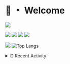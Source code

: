 # 👋 ・ Welcome
![](https://komarev.com/ghpvc/?username=Lorenzo0111)

![](https://img.shields.io/badge/Java-ED8B00?style=for-the-badge&logo=java&logoColor=white)
![](https://img.shields.io/badge/JavaScript-323330?style=for-the-badge&logo=javascript&logoColor=F7DF1E)
![](https://img.shields.io/badge/Node.js-339933?style=for-the-badge&logo=nodedotjs&logoColor=white)
![](https://img.shields.io/badge/React-20232A?style=for-the-badge&logo=react&logoColor=61DAFB)

[![](https://github-readme-stats.vercel.app/api?username=Lorenzo0111&show_icons=true&count_private=true)](https://github.com/Lorenzo0111)
![Top Langs](https://github-readme-stats.vercel.app/api/top-langs/?username=Lorenzo0111&layout=compact)

<details>
<summary>⏰ Recent Activity</summary>

<!--RECENT_ACTIVITY:start-->
1. ![comment] **Commented:** [ZombieStriker/QualityArmory#152](https://github.com/ZombieStriker/QualityArmory/issues/152#issuecomment-917620675)
2. ![comment] **Commented:** [ZombieStriker/QualityArmory#152](https://github.com/ZombieStriker/QualityArmory/issues/152#issuecomment-917617828)
3. ![release] Released [v2.0.0 - 1.17 support](https://github.com/ZombieStriker/QualityArmory/releases/tag/2.0.0) in [ZombieStriker/QualityArmory](https://github.com/ZombieStriker/QualityArmory)
4. ![comment] **Commented:** [ZombieStriker/QualityArmory#137](https://github.com/ZombieStriker/QualityArmory/issues/137#issuecomment-917423064)
5. ![issueClosed] **Issue closed:** [ZombieStriker/QualityArmory#111](https://github.com/ZombieStriker/QualityArmory/issues/111)
6. ![issueClosed] **Issue closed:** [ZombieStriker/QualityArmory#81](https://github.com/ZombieStriker/QualityArmory/issues/81)
7. ![issueClosed] **Issue closed:** [ZombieStriker/QualityArmory#90](https://github.com/ZombieStriker/QualityArmory/issues/90)
8. ![issueClosed] **Issue closed:** [ZombieStriker/QualityArmory#76](https://github.com/ZombieStriker/QualityArmory/issues/76)
9. ![issueClosed] **Issue closed:** [ZombieStriker/QualityArmory#46](https://github.com/ZombieStriker/QualityArmory/issues/46)
10. ![issueClosed] **Issue closed:** [ZombieStriker/QualityArmory#93](https://github.com/ZombieStriker/QualityArmory/issues/93)
<!--RECENT_ACTIVITY:end-->


<!--RECENT_ACTIVITY:last_update-->
Last Updated: Sunday, September 12th, 2021, 12:15:48 PM
<!--RECENT_ACTIVITY:last_update_end-->
</details>

[issueOpened]: https://cdn.jsdelivr.net/gh/Readme-Workflows/Readme-Icons@main/icons/octicons/IssueOpenedOld.svg
[issueClosed]: https://cdn.jsdelivr.net/gh/Readme-Workflows/Readme-Icons@main/icons/octicons/IssueClosedOld.svg

[prOpened]: https://cdn.jsdelivr.net/gh/Readme-Workflows/Readme-Icons@main/icons/octicons/PullRequestOpened.svg
[prClosed]: https://cdn.jsdelivr.net/gh/Readme-Workflows/Readme-Icons@main/icons/octicons/PullRequestClosed.svg
[prMerged]: https://cdn.jsdelivr.net/gh/Readme-Workflows/Readme-Icons@main/icons/octicons/PullRequestMerged.svg

[comment]: https://cdn.jsdelivr.net/gh/Readme-Workflows/Readme-Icons@main/icons/octicons/Comment.svg

[changesRequested]: https://cdn.jsdelivr.net/gh/Readme-Workflows/Readme-Icons@main/icons/octicons/RequestedChanges.svg
[approved]: https://cdn.jsdelivr.net/gh/Readme-Workflows/Readme-Icons@main/icons/octicons/ApprovedChanges.svg

[repoCreated]: https://cdn.jsdelivr.net/gh/Readme-Workflows/Readme-Icons@main/icons/octicons/Repository.svg
[release]: https://cdn.jsdelivr.net/gh/Readme-Workflows/Readme-Icons@main/icons/octicons/Release.svg
[star]: https://cdn.jsdelivr.net/gh/Readme-Workflows/Readme-Icons@main/icons/octicons/StarredRepository.svg
[wiki]: https://cdn.jsdelivr.net/gh/Readme-Workflows/Readme-Icons@main/icons/octicons/Wiki.svg
[fork]: https://cdn.jsdelivr.net/gh/Readme-Workflows/Readme-Icons@main/icons/octicons/ForkedRepository.svg
[people]: https://cdn.jsdelivr.net/gh/Readme-Workflows/Readme-Icons@main/icons/octicons/People.svg
